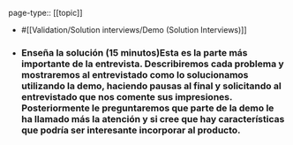 page-type:: [[topic]]

- #[[Validation/Solution interviews/Demo (Solution Interviews)]]

- ### Enseña la solución (15 minutos)Esta es la parte más importante de la entrevista. Describiremos cada problema y mostraremos al entrevistado como lo solucionamos utilizando la demo, haciendo pausas al final y solicitando al entrevistado que nos comente sus impresiones. Posteriormente le preguntaremos que parte de la demo le ha llamado más la atención y si cree que hay características que podría ser interesante incorporar al producto.



